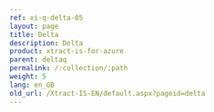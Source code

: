 ```yaml
---
ref: xi-q-delta-05
layout: page
title: Delta
description: Delta
product: xtract-is-for-azure
parent: deltaq
permalink: /:collection/:path
weight: 5
lang: en_GB
old_url: /Xtract-IS-EN/default.aspx?pageid=delta
---
```

